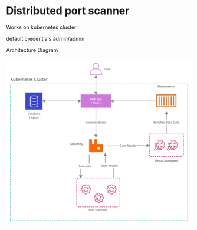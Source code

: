 # Distributed port scanner
Works on kubernetes cluster

default credentials admin/admin

Architecture Diagram

<img src="/docs/images/architecture.png" alt="Architecture Diagram" width="600"/>

